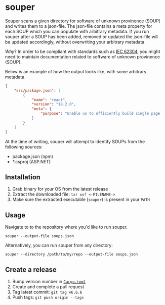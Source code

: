 # souper

Souper scans a given directory for software of unknown provinence (SOUP) and writes them to a json-file.
The json-file contains a meta property for each SOUP which you can populate with arbitrary metadata.
If you run souper after a SOUP has been added, removed or updated the json-file will be updated accordingly, without overwriting your arbitrary metadata.

*Why*? 
In order to be compliant with standards such as [IEC 62304](https://en.wikipedia.org/wiki/IEC_62304), you might need to maintain documentation related to software of unknown provinence (SOUP).

Below is an example of how the output looks like, with some arbitrary metadata.


```json
{
    "src/package.json": [
        {
            "name": "react",
            "version": "18.2.0",
            "meta": {
                "purpose": "Enable us to efficiently build single page applications"
            }
        }
    ]
}
```

At the time of writing, souper will attempt to identify SOUPs from the following sources:
 - package.json (npm)
 - *.csproj (ASP.NET)

## Installation

1. Grab binary for your OS from the latest release
2. Extract the downloaded file: `tar xvf <-FILENAME->`
3. Make sure the extracted executable (`souper`) is present in your `PATH`

## Usage

Navigate to to the repository where you'd like to run souper.

`souper --output-file soups.json`

Alternatively, you can run souper from any directory:

`souper --directory /path/to/my/repo --output-file soups.json`

## Create a release

1. Bump version number in [`Cargo.toml`](./Cargo.toml)
2. Create and complete a pull request
3. Tag latest commit: `git tag v6.6.6`
4. Push tags: `git push origin --tags`

